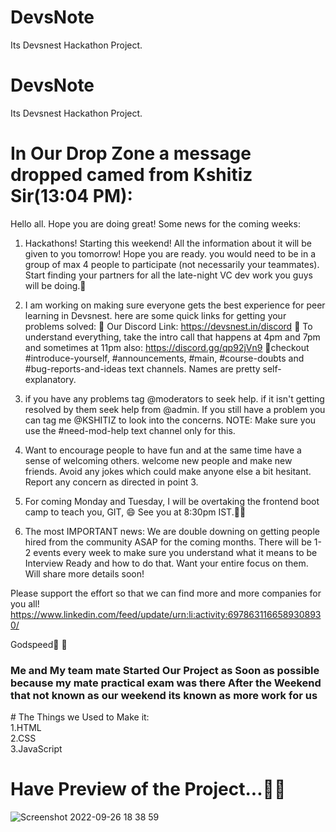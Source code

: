 # DevsNote
Its  Devsnest Hackathon Project.
# DevsNote
Its  Devsnest Hackathon Project.

# In Our Drop Zone a message dropped camed from Kshitiz Sir(13:04 PM):
Hello all. Hope you are doing great! Some news for the coming weeks:

1. Hackathons! Starting this weekend! All the information about it will be given to you tomorrow! Hope you are ready. you would need to be in a group of max 4 people to participate (not necessarily your teammates). Start finding your partners for all the late-night VC dev work you guys will be doing.💯

2. I am working on making sure everyone gets the best experience for peer learning in Devsnest. here are some quick links for getting your problems solved:
📌 Our Discord Link: https://devsnest.in/discord
📌 To understand everything, take the intro call that happens at 4pm and 7pm and sometimes at 11pm also: https://discord.gg/qp92jVn9
📌checkout #introduce-yourself, #announcements, #main, #course-doubts and #bug-reports-and-ideas text channels. Names are pretty self-explanatory.

3. if you have any problems tag @moderators to seek help. if it isn't getting resolved by them seek help from @admin. If you still have a problem you can tag me @KSHITIZ to look into the concerns.
NOTE: Make sure you use the #need-mod-help text channel only for this.

4. Want to encourage people to have fun and at the same time have a sense of welcoming others. welcome new people and make new friends. Avoid any jokes which could make anyone else a bit hesitant. Report any concern as directed in point 3.

5. For coming Monday and Tuesday, I will be overtaking the frontend boot camp to teach you, GIT, 😄 See you at 8:30pm IST.👋🏻

6. The most IMPORTANT news: We are double downing on getting people hired from the community ASAP for the coming months. There will be 1-2 events every week to make sure you understand what it means to be Interview Ready and how to do that. Want your entire focus on them. Will share more details soon!

Please support the effort so that we can find more and more companies for you all!
https://www.linkedin.com/feed/update/urn:li:activity:6978631166589308930/

Godspeed💯 🤍

<h3>Me and My team mate Started Our Project as Soon as possible because my mate practical exam was there After the Weekend that not known as our weekend its known as more work for us</h3>
# The Things we Used to Make it:<br>
1.HTML<br>
2.CSS<br>
3.JavaScript<br>

# Have Preview of the Project...😶‍🌫️
![Screenshot 2022-09-26 18 38 59](https://user-images.githubusercontent.com/91685196/192285051-8e9f286a-5b3a-4eac-8f7a-8b786aec6bc7.png)
